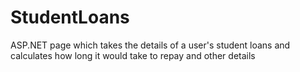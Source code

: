 # StudentLoans
ASP.NET page which takes the details of a user's student loans and calculates how long it would take to repay and other details
